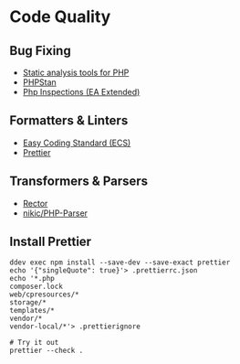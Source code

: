 # Code Quality

## Bug Fixing

- [Static analysis tools for PHP](https://github.com/exakat/php-static-analysis-tools)
- [PHPStan](https://phpstan.org/)
- [Php Inspections (EA Extended)](https://plugins.jetbrains.com/plugin/7622-php-inspections-ea-extended-)

## Formatters & Linters

- [Easy Coding Standard (ECS)](https://github.com/symplify/easy-coding-standard)
- [Prettier](https://prettier.io/)

## Transformers & Parsers

- [Rector](https://getrector.org/)
- [nikic/PHP-Parser](https://github.com/nikic/PHP-Parser/)

## Install Prettier

```shell
ddev exec npm install --save-dev --save-exact prettier
echo '{"singleQuote": true}'> .prettierrc.json
echo '*.php
composer.lock
web/cpresources/*
storage/*
templates/*
vendor/*
vendor-local/*'> .prettierignore

# Try it out
prettier --check .
```
